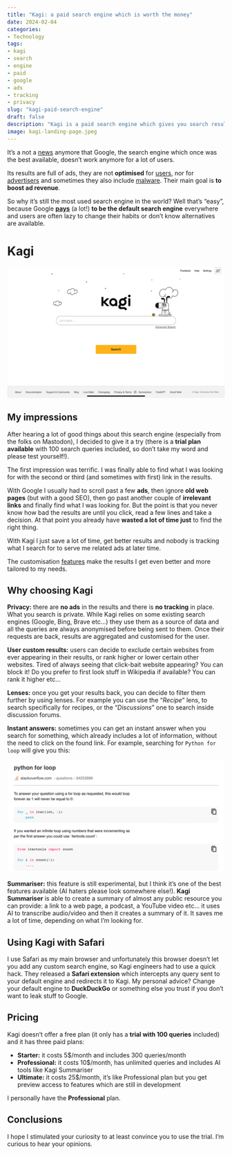 ```yaml
---
title: "Kagi: a paid search engine which is worth the money"
date: 2024-02-04
categories: 
- Technology
tags: 
- kagi
- search
- engine
- paid
- google
- ads
- tracking
- privacy
slug: "kagi-paid-search-engine"
draft: false
description: "Kagi is a paid search engine which gives you search results you are actually looking for. It doesn’t track you and doesn’t have any ads."
image: kagi-landing-page.jpeg
---
```


It’s a not a [news](https://mashable.com/article/google-search-low-quality-research) anymore that Google, the search engine which once was the best available, doesn’t work anymore for a lot of users.

Its results are full of ads, they are not **optimised** for [users](https://www.searchenginejournal.com/biased-google-search-results-are-hurting-users-harvard-study-claims/135824/), nor for [advertisers](https://simpleblog.ai/blog/google-ads-can-do-more-for-customers/) and sometimes they also include [malware](https://www.helpnetsecurity.com/2023/01/18/google-ads-increasingly-pointing-to-malware/). Their main goal is **to boost ad revenue**.

So why it’s still the most used search engine in the world? Well that’s “easy”, because Google **[pays](https://www.theverge.com/2023/10/26/23933206/google-apple-search-deal-safari-18-billion)** (a lot!) **to be the default search engine** everywhere and users are often lazy to change their habits or don’t know alternatives are available.

# Kagi

[![Kagi landing page](kagi-landing-page.jpeg)]()

## My impressions

After hearing a lot of good things about this search engine (especially from the folks on Mastodon), I decided to give it a try (there is a **trial plan available** with 100 search queries included, so don’t take my word and please test yourself!).

The first impression was terrific. I was finally able to find what I was looking for with the second or third (and sometimes with first) link in the results.

With Google I usually had to scroll past a few **ads**, then ignore **old web pages** (but with a good SEO), then go past another couple of **irrelevant links** and finally find what I was looking for. But the point is that you never know how bad the results are until you click, read a few lines and take a decision. At that point you already have **wasted a lot of time just** to find the right thing.

With Kagi I just save a lot of time, get better results and nobody is tracking what I search for to serve me related ads at later time.

The customisation [features](https://blog.kagi.com/kagi-features) make the results I get even better and more tailored to my needs.

## Why choosing Kagi

**Privacy:** there are **no ads** in the results and there is **no tracking** in place. What you search is private. While Kagi relies on some existing search engines (Google, Bing, Brave etc…) they use them as a source of data and all the queries are always anonymised before being sent to them. Once their requests are back, results are aggregated and customised for the user.

**User custom results:** users can decide to exclude certain websites from ever appearing in their results, or rank higher or lower certain other websites. Tired of always seeing that click-bait website appearing? You can block it! Do you prefer to first look stuff in Wikipedia if available? You can rank it higher etc…

**Lenses:** once you get your results back, you can decide to filter them further by using lenses. For example you can use the “*Recipe*” lens, to search specifically for recipes, or the “*Discussions*” one to search inside discussion forums.

**Instant answers:** sometimes you can get an instant answer when you search for something, which already includes a lot of information, without the need to click on the found link. For example, searching for `Python for loop` will give you this:

[![Python for loop](python-for-loop.jpeg)]()

**Summariser:** this feature is still experimental, but I think it’s one of the best features available (AI haters please look somewhere else!). **Kagi Summariser** is able to create a summary of almost any public resource you can provide: a link to a web page, a podcast, a YouTube video etc… it uses AI to transcribe audio/video and then it creates a summary of it. It saves me a lot of time, depending on what I’m looking for.

## Using Kagi with Safari

I use Safari as my main browser and unfortunately this browser doesn’t let you add any custom search engine, so Kagi engineers had to use a quick hack. They released a **Safari extension** which intercepts any query sent to your default engine and redirects it to Kagi. My personal advice? Change your default engine to **DuckDuckGo** or something else you trust if you don’t want to leak stuff to Google.

## Pricing

Kagi doesn’t offer a free plan (it only has a **trial with 100 queries** included) and it has three paid plans:

- **Starter:** it costs 5$/month and includes 300 queries/month
- **Professional:** it costs 10$/month, has unlimited queries and includes AI tools like Kagi Summariser
- **Ultimate:** it costs 25$/month, it’s like Professional plan but you get preview access to features which are still in development

I personally have the **Professional** plan.

## Conclusions

I hope I stimulated your curiosity to at least convince you to use the trial. I’m curious to hear your opinions.

